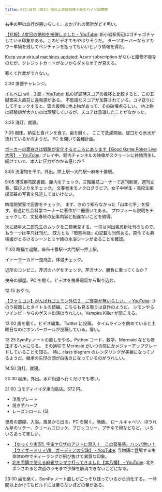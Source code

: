 ```yaml
---
title: 972 日目（晴れ）投稿と港区麻布十番のハイソ図書館
---
```


右手の甲の血行が悪いらしく、あかぎれの箇所がどす黒い。

[【悲報】4度目の地和を被弾しました - YouTube](https://www.youtube.com/watch?v=sji2LZ0czYQ):
新小岩駅周辺はゴチャゴチャしている印象がある。このビデオでもやはりそうだ。
ターツオーバーならアカウー単騎を残してペンチャンを払ってもいいという情報を得た。

[Keep your virtual machines updated](https://learn.microsoft.com/en-us/training/modules/keep-your-virtual-machines-updated/):
Azure subscription がないと履修不能なのだが、クレジットカードがないからダメなオチが見える。

寒くて作業ができない。

2:30 排便チャレンジ。

[イルベロ wii　３面 - YouTube](https://www.youtube.com/watch?v=LiK8jx2pEsg):
私の好調時スコアの推移と比較すると、この五鍵面突入直前に違和感がある。
不思議なスコアが加算されている。コマ送りにしてチェックすると、雲の裏側に地上物があって、その破壊点らしい。
地上物は経験値が大きいのは理解しているが、スコアは意識したことがなかった。

3:25 消灯。就寝。

7:05 起床。納豆と食パンを食す。歯を磨く。
ここで洗濯開始。蛇口から氷水が流れているかのようだ。
PC を開いて各種計画。

[ポーカーの面白さは戦略が変化するところにあります【Good Game Poker Live 大阪】 - YouTube](https://www.youtube.com/watch?v=vnXkVaNFUk4):
プレイ中、堀内チャンネルの映像がスクリーンに終始再生し続けていて、本人に圧力がかかる感じか？

8:05 洗濯物を干す。外出。押上駅～大門駅～麻布十番駅。

9:05 港区麻布図書館。館内をチェック。三階雑誌コーナーで週刊新潮、週刊文春、猫びよりをチェック。
文春巻末モノクログラビア。女子中学生・高校生相撲部員の写真を見逃してはいけない。

四階開架室で図書をチェック。
まず、きのう知らなかった「山本七平」を探す。普通に社会科学コーナーに著作が二冊置いてある。
プロフィール説明をチェックして、文藝春秋の記事内容と相違ないことを納得。

次に諸星大二郎先生のムックを二冊発見する。一冊は河出書房新社刊のもので、もう一つは平凡社刊だ。
双方とも『暗黒神話』の記載も当然ある。原作でも弟橘媛がとろけるシーンとミヤ姉の水浴シーンがあることを確認。

11:00 眼福で退館。麻布十番駅～大門駅～押上駅。

イトーヨーカドー曳舟店。体温チェック。

近所のコンビニ。芹沢のハゲをチェック。芹沢サン、勝負に乗ってくるか？

曳舟の部屋。PC を開く。ビデオを携帯電話から取り込む。

12:15 おやつ。

[【ファミコン】がんばれゴエモン外伝２　ご褒美が無いらしい。 - YouTube](https://www.youtube.com/watch?v=7OW8dFbfDQw):
きのう視聴したタイトルの続編。こちらも見る限りは良作のようだ。
シモンやらツインビーやらのゲスト出演はうれしい。Vampire Killer が聞こえる。

13:00 歯を磨く。ビデオ編集。Twitter に投稿。
タイムラインを眺めていると土曜日なのにボンバーガールが投稿している。偉い。

13:25 SymPy ノートの直しをやる。Python コード、数学、Mermaid なども修正するハメになる。
その過程で Mermaid がいつの間にかメジャーアップグレードしていることを知る。
特に class diagram のレンダリングが美麗になっているようだ。継承の矢印の頭が白抜きになっているのがうれしい。

14:50 消灯。就寝。

20:30 起床。外出。水戸街道へ行くだけでも寒い。

21:00 コモディイイダ東向島店。572 円。

* 洋風プレート
* 焼き芋ハーフ
* レーズンロール (5)

曳舟の部屋。入浴。風呂から出る。PC を開く。晩飯。
ロールキャベツ、ほうれん草のソテー、クリームコロッケ、ブロッコリー、プチゆで卵などなど。
いろいろあって楽しい。

* [【ゆっくり実況】宇宙ヤ○ザのアジトに潜入！　この緊張感、ハンパ無い！【ウィザードリィⅦ　ガーディアの宝珠】 - YouTube](https://www.youtube.com/watch?v=B6iD7jTCGwI):
  当物語に登場する生命体の中でティーラングが飛び抜けて異質な印象。
* [北を手牌で使える麻雀サンマで打ってきました【本八幡】 - YouTube](https://www.youtube.com/watch?v=EA3Uezm1iYg):
  北をポンされると次巡のツモまで少牌を解消できないことになる。

23:00 歯を磨く。SymPy ノート直しがごっそり残っているから消化する。
一時間以上かけてもビルドには至らないほどの量がある。
